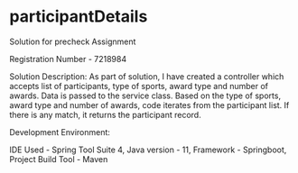 # participantDetails
Solution for precheck Assignment

Registration Number - 7218984



Solution Description:
As part of solution, I have created a controller which accepts list of participants, type of sports, award type and number of awards. Data is passed to the service class. Based on the type of sports, award type and number of awards, code iterates from the participant list. If there is any match, it returns the participant record.



Development Environment:

IDE Used - Spring Tool Suite 4,
Java version - 11,
Framework - Springboot,
Project Build Tool - Maven